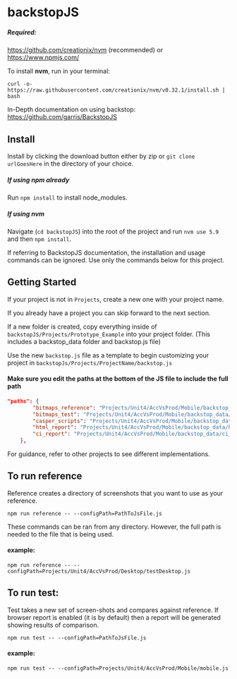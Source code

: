 # backstopJS 

##### Required:
https://github.com/creationix/nvm (recommended) or https://www.npmjs.com/

To install **nvm**, run in your terminal:

 ```
 curl -o- https://raw.githubusercontent.com/creationix/nvm/v0.32.1/install.sh | bash
 ```

In-Depth documentation on using backstop: https://github.com/garris/BackstopJS
## Install
Install by clicking the download button either by zip or `git clone urlGoesHere`
in the directory of your choice. 

##### If using *npm* already
Run ```npm install``` to install node_modules. 

##### If using *nvm* 
Navigate (```cd backstopJS```) into the root of the project and run ```nvm use 5.9``` and then ```npm install```.

If referring to BackstopJS documentation, the installation and usage commands can be ignored. Use only the commands below for this project.

## Getting Started
If your project is not in ```Projects```, create a new one with your project name.  

If you already have a project you can skip forward to the next section. 

If a new folder is created, copy everything inside of ```backstopJS/Projects/Prototype_Example``` into your project folder.  (This includes a backstop_data folder and backstop.js file)

Use the new ```backstop.js``` file as a template to begin customizing your project in ```backstopJs/Projects/ProjectName/backstop.js```

#### Make sure you edit the paths at the bottom of the JS file to include the full path
```json
"paths": {
        "bitmaps_reference": "Projects/Unit4/AccVsProd/Mobile/backstop_data/bitmaps_reference",
        "bitmaps_test": "Projects/Unit4/AccVsProd/Mobile/backstop_data/bitmaps_test",
        "casper_scripts": "Projects/Unit4/AccVsProd/Mobile/backstop_data/casper_scripts",
        "html_report": "Projects/Unit4/AccVsProd/Mobile/backstop_data/html_report",
        "ci_report": "Projects/Unit4/AccVsProd/Mobile/backstop_data/ci_report"
    },
```

For guidance, refer to other projects to see different implementations. 
## To run reference
Reference creates a directory of screenshots that you want to use as your reference.

```
npm run reference -- --configPath=PathToJsFile.js
```

These commands can be ran from any directory. However, the full path is needed to the file that is being used.


#### example:
```
npm run reference -- --configPath=Projects/Unit4/AccVsProd/Desktop/testDesktop.js
```

## To run test:
Test takes a new set of screen-shots and compares against reference. If browser report is enabled (it is by default) then a report will be generated showing results of comparison. 

```
npm run test -- --configPath=PathToJsFile.js
```
#### example:
```
npm run test -- --configPath=Projects/Unit4/AccVsProd/Mobile/mobile.js
```




